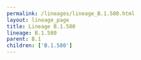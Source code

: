 ```yaml
---
permalink: /lineages/lineage_B.1.580.html
layout: lineage_page
title: Lineage B.1.580
lineage: B.1.580
parent: B.1
children: ['B.1.580']
---
```


